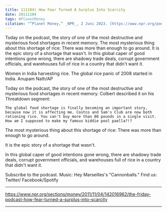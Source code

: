 ```yaml
---
title: 111104) How Fear Turned A Surplus Into Scarcity
date: 20111104
tags: #PlanetMoney
citation: "“Planet Money,” _NPR_, 2 Juni 2023. [https://www.npr.org/podcasts/510289/planet-money](https://www.npr.org/podcasts/510289/planet-money) (diakses 4 Juni 2023)."
---
```


Today on the podcast, the story of one of the most destructive and mysterious food shortages in recent memory. The most mysterious thing about this shortage of rice: There was more than enough to go around. It is the epic story of a shortage that wasn't. In this global caper of good intentions gone wrong, there are shadowy trade deals, corrupt government officials, and warehouses full of rice in a country that didn't want it.



Women in India harvesting rice. The global rice panic of 2008 started in India.
Anupam Nath/AP

Today on the podcast, the story of one of the most destructive and mysterious food shortages in recent memory. Colbert described it on his Threatdown segment:

    The global food shortage is finally becoming an important story, because now it is affecting me. Costco and Sam's Club are now both rationing rice. You can't buy more than 80 pounds in a single visit. How am I supposed to make my famous kiddie pool paella?!?

The most mysterious thing about this shortage of rice: There was more than enough to go around.

It is the epic story of a shortage that wasn't.

In this global caper of good intentions gone wrong, there are shadowy trade deals, corrupt government officials, and warehouses full of rice in a country that didn't want it.

Subscribe to the podcast. Music: Hey Marseilles's "Cannonballs." Find us: Twitter/ Facebook/Spotify

----

https://www.npr.org/sections/money/2011/11/04/142016962/the-friday-podcast-how-fear-turned-a-surplus-into-scarcity





----
